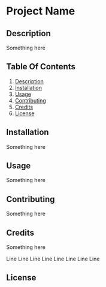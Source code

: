 # Project Name

## Description

Something here

## Table Of Contents
1. [Description](#Description)  
1. [Installation](#Installation)
1. [Usage](#Usage)
1. [Contributing](#Contributing)
1. [Credits](#Credits)
1. [License](#License)

## Installation

Something here

## Usage

Something here

## Contributing

Something here

## Credits

Something here


Line
Line
Line
Line
Line
Line
Line
Line





## License
